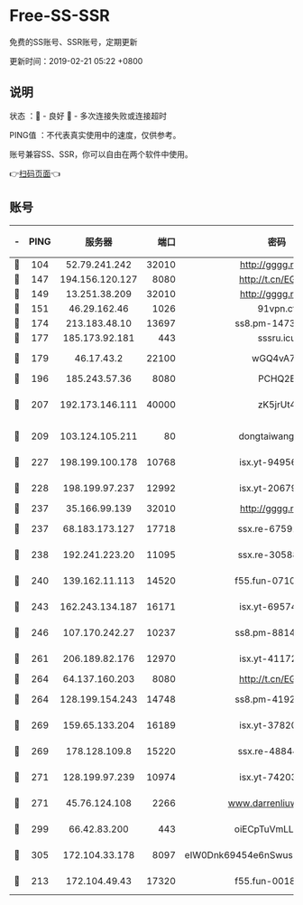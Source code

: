 # Free-SS-SSR

免费的SS账号、SSR账号，定期更新

更新时间：2019-02-21 05:22 +0800

## 说明

状态     ：🙂 - 良好 🙁 - 多次连接失败或连接超时

PING值   ：不代表真实使用中的速度，仅供参考。

账号兼容SS、SSR，你可以自由在两个软件中使用。

👉[扫码页面](https://liesauer.github.io/free-ss-ssr.github.io/)👈

## 账号

|-|PING|服务器|端口|密码|加密方式|区域|
|:----:|:----:|:-----:|-----:|:----:|:----:|:----:|
|🙂|104|52.79.241.242|32010|http://gggg.rocks|chacha20|KR|
|🙂|147|194.156.120.127|8080|http://t.cn/EGJIyrl|rc4-md5|RU|
|🙂|149|13.251.38.209|32010|http://gggg.rocks|chacha20|SG|
|🙂|151|46.29.162.46|1026|91vpn.cf|rc4-md5|RU|
|🙂|174|213.183.48.10|13697|ss8.pm-14730262|rc4-md5|RU|
|🙂|177|185.173.92.181|443|sssru.icu|rc4-md5|RU|
|🙂|179|46.17.43.2|22100|wGQ4vA7D|aes-256-gcm|RU|
|🙂|196|185.243.57.36|8080|PCHQ2E|rc4-md5|US|
|🙂|207|192.173.146.111|40000|zK5jrUt4|chacha20-ietf-poly1305|US|
|🙂|209|103.124.105.211|80|dongtaiwang.com|aes-256-cfb|US|
|🙂|227|198.199.100.178|10768|isx.yt-94956112|aes-256-cfb|US|
|🙂|228|198.199.97.237|12992|isx.yt-20679076|aes-256-cfb|US|
|🙂|237|35.166.99.139|32010|http://gggg.rocks|chacha20|US|
|🙂|237|68.183.173.127|17718|ssx.re-67591839|aes-256-cfb|US|
|🙂|238|192.241.223.20|11095|ssx.re-30588279|aes-256-cfb|US|
|🙂|240|139.162.11.113|14520|f55.fun-07100280|aes-256-cfb|SG|
|🙂|243|162.243.134.187|16171|isx.yt-69574996|aes-256-cfb|US|
|🙂|246|107.170.242.27|10237|ss8.pm-88140208|aes-256-cfb|US|
|🙂|261|206.189.82.176|12970|isx.yt-41172883|aes-256-cfb|SG|
|🙂|264|64.137.160.203|8080|http://t.cn/EGJIyrl|rc4-md5|CA|
|🙂|264|128.199.154.243|14748|ss8.pm-41926117|aes-256-cfb|SG|
|🙂|269|159.65.133.204|16189|isx.yt-37820855|aes-256-cfb|SG|
|🙂|269|178.128.109.8|15220|ssx.re-48844991|aes-256-cfb|SG|
|🙂|271|128.199.97.239|10974|isx.yt-74203101|aes-256-cfb|SG|
|🙂|271|45.76.124.108|2266|www.darrenliuwei.com|aes-256-cfb|AU|
|🙂|299|66.42.83.200|443|oiECpTuVmLLxk4Ts|aes-256-cfb|US|
|🙂|305|172.104.33.178|8097|eIW0Dnk69454e6nSwuspv9DmS201tQ0D|aes-256-cfb|SG|
|🙂|213|172.104.49.43|17320|f55.fun-00182763|aes-256-cfb|SG|
